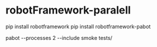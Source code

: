 # robotFramework-paralell

pip install robotframework
pip install robotframework-pabot

pabot --processes 2 --include smoke tests/
